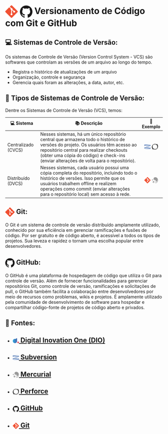 <h1>
    <a href="https://git-scm.com/">
    <img align="center" width="40px" src="./utils/git.svg"></a>
    <a href="https://github.com/">
    <img align="center" width="40px" src="./utils/github.svg"></a>
    <span>Versionamento de Código com Git e GitHub</strong></span>
</h1>


## 💻 Sistemas de Controle de Versão:
Os sistemas de Controle de Versão (Version Control System - VCS) são softwares que controlam as versões de um arquivo ao longo do tempo.

- Registra o histórico de atualizações de um arquivo
- Organização, controle e segurança
- Gerencia quais foram as alterações, a data, autor, etc.


## 📂 Tipos de Sistemas de Controle de Versão:

Dentre os Sistemas de Controle de Versão (VCS), temos:

<table cellspacing="0" border="0">
  <thead>
    <tr>
      <th>💻 Sistema</th>
      <th>📚 Descrição</th>
      <th>📝 Exemplo</th>
    </tr>
  </thead>
  <tbody>
    <tr>
      <td>Centralizado (CVCS)</td>
      <td>Nesses sistemas, há um único repositório central que armazena todo o histórico de 
      versões do projeto. Os usuários têm acesso ao repositório central para realizar 
      checkouts (obter uma cópia do código) e check-ins 
      (enviar alterações de volta para o repositório).</td>
      <td style="text-align: center;">
          <img width="20px" alt="Subversion" src="./utils/subversion.svg">
          <img width="20px" alt="Perforce" src="./utils/perforce.svg">
      </td>
    </tr>
    <tr>
      <td>Distribuído (DVCS)</td>
      <td>Nesses sistemas, cada usuário possui uma cópia completa do repositório, 
      incluindo todo o histórico de versões. Isso permite que os usuários trabalhem 
      offline e realizem operações como commit (enviar alterações para o repositório local) 
      sem acesso à rede.</td>
      <td style="text-align: center;">
        <img width="20px" alt="Git" src="./utils/git.svg">
        <img width="20px" alt="Mercurial" src="./utils/mercurial.svg">
      </td>    
    </tr>
  </tbody>
  <tfoot></tfoot>
</table>



<h2>
    <a href="https://git-scm.com/">
    <img align="center" width="30px" src="./utils/git.svg"></a>
    <span> Git:</span>
</h2>

O Git é um sistema de controle de versão distribuído amplamente utilizado, conhecido por sua eficiência em gerenciar ramificações e fusões de código. Por ser gratuito e de código aberto, é acessível a todos os tipos de projetos. Sua leveza e rapidez o tornam uma escolha popular entre desenvolvedores.


<h2>
    <a href="https://github.com/">
    <img align="center" width="30px" src="./utils/github.svg"></a>
    <span> GitHub:</span>
</h2>
O GitHub é uma plataforma de hospedagem de código que utiliza o Git para controle de versão. Além de fornecer funcionalidades para gerenciar repositórios Git, como controle de versão, ramificações e solicitações de pull, o GitHub também facilita a colaboração entre desenvolvedores por meio de recursos como problemas, wikis e projetos. É amplamente utilizado pela comunidade de desenvolvimento de software para hospedar e compartilhar código-fonte de projetos de código aberto e privados.


## 🔗 Fontes:
- <h2><a href="https://web.dio.me/home/"><img align="center" width="20px" src="./utils/dio.webp"></a><a href="https://web.dio.me/home"> Digital Inovation One (DIO)</a></h2>

- <h2><a href="https://subversion.apache.org/"><img align="center" width="20px" src="./utils/subversion.svg"></a><a href="https://subversion.apache.org/"> Subversion</a></h2>

- <h2><a href="https://www.mercurial-scm.org/"><img align="center" width="20px" src="./utils/mercurial.svg"></a><a href="https://www.mercurial-scm.org/"> Mercurial</a></h2>

- <h2><a href="https://www.perforce.com/"><img align="center" width="20px" src="./utils/perforce.svg"></a><a href="https://www.perforce.com/"> Perforce</a></h2>

- <h2><a href="https://github.com/"><img align="center" width="20px" src="./utils/github.svg"></a><a href="https://github.com/"> GitHub</a></h2>

- <h2><a href="https://git-scm.com/"><img align="center" width="20px" src="./utils/git.svg"></a><a href="https://git-scm.com/"> Git</a></h1>



